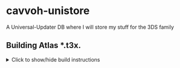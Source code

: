 # cavvoh-unistore
A Universal-Updater DB where I will store my stuff for the 3DS family

## Building Atlas *.t3x.

<details><summary> Click to show/hide build instructions </summary>

<br>

- Download [DevKitPro](https://github.com/devkitPro/installer/releases/latest)
- Add directories `.\devkitPro\tools\bin`, and `.\devkitPro\msys2\usr\bin` to your Account PATH.
- You may also need to add the following directories to your Account PATH: `.\devkitPro\devkitARM\bin` and `.\devkitPro\libctru\include` 
- Start Powershell, and run the command `pacman -S tex3ds`.
- Create a new directory, and get textures you may need (48x48 size for icons).
- Create a file inside of your 'new' directory called `.\file.t3s`, then open it in a text editor and write the following strings to it:
```
--atlas -f rgba -z auto

{yourIconFile0.png}
{yourIconFile1.png}
{yourIconFile2.png}
{yourIconFile3.png}
```
`{yourIconFileX.png} is your PNG Icons in the Current Directory with the 'file.t3s' file`.

- After getting the icon images, you can now execute the command in the same directory using PowerShell.
- Type `tex3ds -i file.t3s -o cavvoh.t3x`
- It should generate a file with the Extension `*.t3x`, not `*.t3s`.
- That is your icon atlas.

</details>